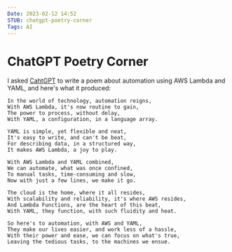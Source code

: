 ```yaml
---
Date: 2023-02-12 14:52
STUB: chatgpt-poetry-corner
Tags: AI
---
```


# ChatGPT Poetry Corner

I asked [CahtGPT](https://openai.com/blog/chatgpt/) to write a poem about automation using AWS Lambda and YAML, and here's what it produced:

```
In the world of technology, automation reigns,
With AWS Lambda, it's now routine to gain,
The power to process, without delay,
With YAML, a configuration, in a language array.

YAML is simple, yet flexible and neat,
It's easy to write, and can't be beat,
For describing data, in a structured way,
It makes AWS Lambda, a joy to play.

With AWS Lambda and YAML combined,
We can automate, what was once confined,
To manual tasks, time-consuming and slow,
Now with just a few lines, we make it go.

The cloud is the home, where it all resides,
With scalability and reliability, it's where AWS resides,
And Lambda Functions, are the heart of this beat,
With YAML, they function, with such fluidity and heat.

So here's to automation, with AWS and YAML,
They make our lives easier, and work less of a hassle,
With their power and ease, we can focus on what's true,
Leaving the tedious tasks, to the machines we ensue.
```
